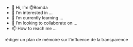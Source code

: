 - 👋 Hi, I’m @Bomda
- 👀 I’m interested in ...
- 🌱 I’m currently learning ...
- 💞️ I’m looking to collaborate on ...
- 📫 How to reach me ...

<!---
Bomda/Bomda is a ✨ special ✨ repository because its `README.md` (this file) appears on your GitHub profile.
You can click the Preview link to take a look at your changes.
--->
rédiger un plan de mémoire sur l'influence de la transparence 
